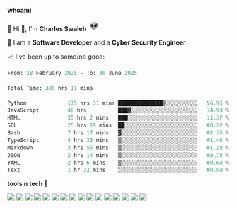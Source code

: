 **whoami**

🤪 Hi 👋, I'm **Charles Swaleh** <img src="alien.gif" height="25px">

🤖 I am a **Software Developer** and a **Cyber Security Engineer**

📈 I've been up to some/no good:

<!--START_SECTION:waka-->

```python
From: 28 February 2025 - To: 30 June 2025

Total Time: 308 hrs 11 mins

Python             175 hrs 31 mins ██████████████▒░░░░░░░░░░   56.95 %
JavaScript         46 hrs          ███▓░░░░░░░░░░░░░░░░░░░░░   14.93 %
HTML               35 hrs 2 mins   ███░░░░░░░░░░░░░░░░░░░░░░   11.37 %
SQL                25 hrs 19 mins  ██░░░░░░░░░░░░░░░░░░░░░░░   08.22 %
Bash               7 hrs 17 mins   ▓░░░░░░░░░░░░░░░░░░░░░░░░   02.36 %
TypeScript         4 hrs 23 mins   ▒░░░░░░░░░░░░░░░░░░░░░░░░   01.42 %
Markdown           3 hrs 55 mins   ▒░░░░░░░░░░░░░░░░░░░░░░░░   01.28 %
JSON               2 hrs 14 mins   ▒░░░░░░░░░░░░░░░░░░░░░░░░   00.73 %
YAML               2 hrs 6 mins    ▒░░░░░░░░░░░░░░░░░░░░░░░░   00.68 %
Text               1 hr 32 mins    ░░░░░░░░░░░░░░░░░░░░░░░░░   00.50 %
```

<!--END_SECTION:waka-->


**tools n tech 🔭**

![](https://img.shields.io/badge/OS-Linux-informational?style=flat&logo=linux&logoColor=white&color=800020)
![](https://img.shields.io/badge/Code-JavaScript-informational?style=flat&logo=javascript&logoColor=white&color=800020)
![](https://img.shields.io/badge/Code-Python-informational?style=flat&logo=python&logoColor=white&color=800020)
![](https://img.shields.io/badge/Code-C-informational?style=flat&logo=c&logoColor=white&color=800020)
![](https://img.shields.io/badge/Code-Ruby-informational?style=flat&logo=ruby&logoColor=white&color=800020)
![](https://img.shields.io/badge/Code-Go-informational?style=flat&logo=go&logoColor=white&color=800020)
![](https://img.shields.io/badge/Framework-React-informational?style=flat&logo=react&logoColor=white&color=800020)
![](https://img.shields.io/badge/Framework-Django-informational?style=flat&logo=django&logoColor=white&color=800020)
![](https://img.shields.io/badge/Framework-Flask-informational?style=flat&logo=flask&logoColor=white&color=800020)
![](https://img.shields.io/badge/Framework-Rails-informational?style=flat&logo=Ruby&logoColor=white&color=800020)
![](https://img.shields.io/badge/Shell-Bash-informational?style=flat&logo=gnu-bash&logoColor=white&color=800020)
![](https://img.shields.io/badge/DB-PostgreSQL-informational?style=flat&logo=postgresql&logoColor=white&color=800020)
![](https://img.shields.io/badge/DB-MySQL-informational?style=flat&logo=mysql&logoColor=white&color=800020)
![](https://img.shields.io/badge/CI/CD-Docker-informational?style=flat&logo=docker&logoColor=white&color=800020)
![](https://img.shields.io/badge/CI/CD-Kubernetes-informational?style=flat&logo=kubernetes&logoColor=white&color=800020)
![](https://img.shields.io/badge/CI/CD-Jenkins-informational?style=flat&logo=jenkins&logoColor=white&color=800020)

<!-- **stats 🔭**

[![Charles's GitHub stats](https://github-readme-stats.vercel.app/api?username=mashm3ll0w&count_private=true&show_icons=true&theme=maroongold&include_all_commits=true)](https://github.com/anuraghazra/github-readme-stats)             [![Top Langs](https://github-readme-stats.vercel.app/api/top-langs/?username=mashm3ll0w&layout=compact&theme=maroongold&langs_count=6)](https://github.com/anuraghazra/github-readme-stats) -->
